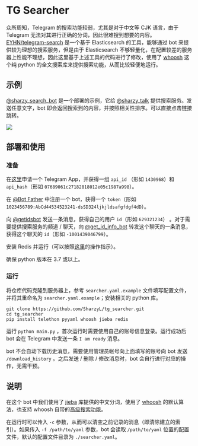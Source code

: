 # TG Searcher

众所周知，Telegram 的搜索功能较弱，尤其是对于中文等 CJK 语言，由于 Telegram 无法对其进行正确的分词，因此很难搜到想要的内容。[EYHN/telegram-search](https://github.com/EYHN/telegram-search) 是一个基于 Elasticsearch 的工具，能够通过 bot 来提供较为理想的搜索服务，但是由于 Elasticsearch 不够轻量化，在配置较差的服务器上性能不理想，因此这里基于上述工具的代码进行了修改，使用了 [whoosh](https://whoosh.readthedocs.io) 这个纯 python 的全文搜索库来提供搜索功能，从而比较轻便地运行。

## 示例

[@sharzy_search_bot](https://t.me/sharzy_search_bot) 是一个部署的示例，它给 [@sharzy_talk](https://t.me/sharzy_talk) 提供搜索服务。发送任意文字，bot 即会返回搜索到的内容，并按照相关性排序。可以直接点击链接跳转。

![](https://p.sda1.dev/0/c0f19f7cab2aa58879e716e3f1cec538/image.png)

## 部署和使用

### 准备

在[这里](https://my.telegram.org/apps)申请一个 Telegram App，并获得一组 `api_id` （形如 `1430968`）和 `api_hash`（形如 `07689061c27182818012e05c1987a998`）。

在 [@Bot Father](https://t.me/BotFather) 中注册一个 bot，获得一个 `token`（形如 `1023456789:AbCd44534523241-dsSD324ljkjldsafgfdgf4dD`）。

向 [@getidsbot](https://t.me/getidsbot) 发送一条消息，获得自己的用户 `id`（形如 `629321234`） 。对于需要提供搜索服务的频道 / 聊天，向 [@get_id_info_bot](https://t.me/get_id_info_bot) 转发这个聊天的一条消息，获得这个聊天的 `id`（形如 `-1001439046799`）。

安装 Redis 并运行（可以按照[这里](https://redis.io/topics/quickstart)的操作指示）。

确保 python 版本在 3.7 或以上。

### 运行

将仓库代码克隆到服务器上，参考 `searcher.yaml.example` 文件填写配置文件，并将其重命名为 `searcher.yaml.example`；安装相关的 python 库。

```shell script
git clone https://github.com/SharzyL/tg_searcher.git
cd tg_searcher
pip install telethon pyyaml whoosh jieba redis
```

运行 `python main.py` ，首次运行时需要使用自己的账号信息登录。运行成功后 bot 会在 Telegram 中发送一条 `I am ready` 消息。

bot 不会自动下载历史消息，需要使用管理员帐号向上面填写的账号向 bot 发送 `/download_history` 。之后发送 / 删除 / 修改消息时，bot 会自行进行对应的操作，无需干预。

## 说明

在这个 bot 中我们使用了 [jieba](https://github.com/fxsjy/jieba) 库提供的中文分词，使用了 [whoosh](https://whoosh.readthedocs.io) 的默认算法，也支持 whoosh 自带的[高级搜索功能](https://whoosh.readthedocs.io/en/latest/querylang.html)。

在运行时可以传入 `-c` 参数，从而可以清空之前记录的消息（即清除建立的索引）。如果传入 `-f /path/to/yaml` 参数，bot 会读取 `/path/to/yaml` 位置的配置文件，默认的配置文件目录为 `./searcher.yaml`。

